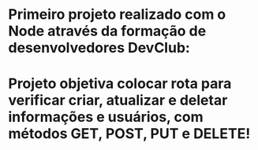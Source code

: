 <h1>Primeiro projeto realizado com o Node através da formação de desenvolvedores DevClub:<h1>
<p>Projeto objetiva colocar rota para verificar criar, atualizar e deletar informações e usuários, com métodos GET, POST, PUT e DELETE!<p>
